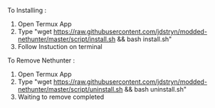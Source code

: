 To Installing :

1. Open Termux App
2. Type "wget https://raw.githubusercontent.com/jdstryn/modded-nethunter/master/script/install.sh && bash install.sh"
3. Follow Instuction on terminal

To Remove Nethunter :
1. Open Termux App
2. Type "wget https://raw.githubusercontent.com/jdstryn/modded-nethunter/master/script/uninstall.sh && bash uninstall.sh"
3. Waiting to remove completed
